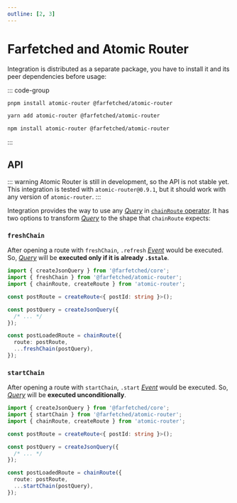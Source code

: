 ```yaml
---
outline: [2, 3]
---
```


# Farfetched and Atomic Router

Integration is distributed as a separate package, you have to install it and its peer dependencies before usage:

::: code-group

```sh [pnpm]
pnpm install atomic-router @farfetched/atomic-router
```

```sh [yarn]
yarn add atomic-router @farfetched/atomic-router
```

```sh [npm]
npm install atomic-router @farfetched/atomic-router
```

:::

## API

::: warning
Atomic Router is still in development, so the API is not stable yet. This integration is tested with `atomic-router@0.9.1`, but it should work with any version of `atomic-router`.
:::

Integration provides the way to use any [_Query_](/api/primitives/query) in [`chainRoute` operator](https://atomic-router.github.io/api/chain-route.html). It has two options to transform [_Query_](/api/primitives/query) to the shape that `chainRoute` expects:

### `freshChain`

After opening a route with `freshChain`, `.refresh` [_Event_](https://effector.dev/docs/api/effector/event) would be executed. So, [_Query_](/api/primitives/query) will be **executed only if it is already `.$stale`**.

```ts
import { createJsonQuery } from '@farfetched/core';
import { freshChain } from '@farfetched/atomic-router';
import { chainRoute, createRoute } from 'atomic-router';

const postRoute = createRoute<{ postId: string }>();

const postQuery = createJsonQuery({
  /* ... */
});

const postLoadedRoute = chainRoute({
  route: postRoute,
  ...freshChain(postQuery),
});
```

### `startChain`

After opening a route with `startChain`, `.start` [_Event_](https://effector.dev/docs/api/effector/event) would be executed. So, [_Query_](/api/primitives/query) will be **executed unconditionally**.

```ts
import { createJsonQuery } from '@farfetched/core';
import { startChain } from '@farfetched/atomic-router';
import { chainRoute, createRoute } from 'atomic-router';

const postRoute = createRoute<{ postId: string }>();

const postQuery = createJsonQuery({
  /* ... */
});

const postLoadedRoute = chainRoute({
  route: postRoute,
  ...startChain(postQuery),
});
```

